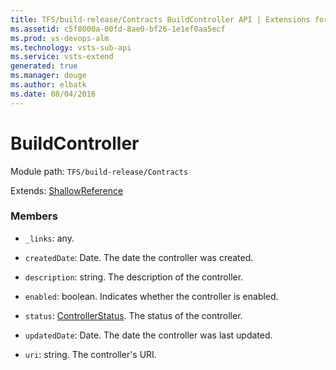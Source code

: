 ```yaml
---
title: TFS/build-release/Contracts BuildController API | Extensions for Visual Studio Team Services
ms.assetid: c5f8000a-00fd-8ae0-bf26-1e1ef0aa5ecf
ms.prod: vs-devops-alm
ms.technology: vsts-sub-api
ms.service: vsts-extend
generated: true
ms.manager: douge
ms.author: elbatk
ms.date: 08/04/2016
---
```


# BuildController

Module path: `TFS/build-release/Contracts`

Extends: [ShallowReference](./ShallowReference.md)

### Members

* `_links`: any. 

* `createdDate`: Date. The date the controller was created.

* `description`: string. The description of the controller.

* `enabled`: boolean. Indicates whether the controller is enabled.

* `status`: [ControllerStatus](./ControllerStatus.md). The status of the controller.

* `updatedDate`: Date. The date the controller was last updated.

* `uri`: string. The controller&#x27;s URI.

